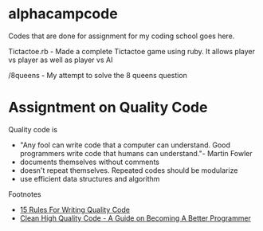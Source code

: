 # alphacampcode

Codes that are done for assignment for my coding school goes here.

Tictactoe.rb - Made a complete Tictactoe game using ruby. It allows player vs player as well as player vs AI

/8queens - My attempt to solve the 8 queens question


# Assigntment on Quality Code

Quality code is 

* "Any fool can write code that a computer can understand. Good programmers write code that humans can understand."- Martin Fowler
* documents themselves without comments
* doesn't repeat themselves. Repeated codes should be modularize
* use efficient data structures and algorithm

Footnotes
* [15 Rules For Writing Quality Code](http://www.informit.com/articles/article.aspx?p=2223710) 
* [Clean High Quality Code - A Guide on Becoming A Better Programmer](https://www.butterfly.com.au/blog/website-development/clean-high-quality-code-a-guide-on-how-to-become-a-better-programmer)
